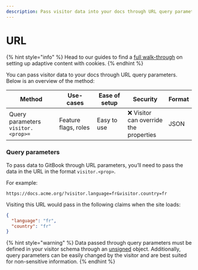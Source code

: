 ```yaml
---
description: Pass visitor data into your docs through URL query parameters.
---
```


# URL

{% hint style="info" %}
Head to our guides to find a [full walk-through](https://gitbook.com/docs/guides/product-guides/how-to-personalize-your-gitbook-site-using-url-parameters-and-adaptive-content) on setting up adaptive content with cookies.
{% endhint %}

You can pass visitor data to your docs through URL query parameters. Below is an overview of the method:

<table data-full-width="false"><thead><tr><th width="325.45703125">Method</th><th width="266.6015625">Use-cases</th><th width="206.58984375">Ease of setup</th><th width="202">Security</th><th>Format</th></tr></thead><tbody><tr><td>Query parameters <code>visitor.&#x3C;prop>=</code></td><td>Feature flags, roles</td><td>Easy to use</td><td><span data-gb-custom-inline data-tag="emoji" data-code="274c">❌</span> Visitor can override the properties</td><td>JSON</td></tr></tbody></table>

### Query parameters

To pass data to GitBook through URL parameters, you’ll need to pass the data in the URL in the format `visitor.<prop>`.

For example:

```url
https://docs.acme.org/?visitor.language=fr&visitor.country=fr
```

Visiting this URL would pass in the following claims when the site loads:&#x20;

```json
{
  "language": "fr",
  "country": "fr"
}
```

{% hint style="warning" %}
Data passed through query parameters must be defined in your visitor schema through an [unsigned](https://gitbook.com/docs/publishing-documentation/adaptive-content/enabling-adaptive-content#setting-unsigned-claims) object. Additionally, query parameters can be easily changed by the visitor and are best suited for non-sensitive information.
{% endhint %}

